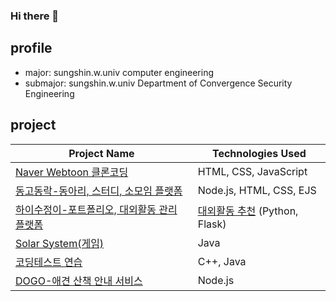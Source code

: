 ### Hi there 👋

## profile
- major: sungshin.w.univ computer engineering
- submajor: sungshin.w.univ Department of Convergence Security Engineering

## project
| Project Name                                         | Technologies Used                |
|------------------------------------------------------|----------------------------------|
| [Naver Webtoon 클론코딩](https://github.com/JiwonLee42/web-basics) | HTML, CSS, JavaScript            |
| [동고동락-동아리, 스터디, 소모임 플랫폼](https://github.com/JiwonLee42/dongodonglak) | Node.js, HTML, CSS, EJS          |
| [하이수정이-포트폴리오, 대외활동 관리 플랫폼](https://github.com/HiSujung/hisujung-spring-mvc.git)                | [대외활동 추천](https://github.com/JiwonLee42/hisujung_flask) (Python, Flask) |
| [Solar System(게임)](https://github.com/JiwonLee42/Game-main) | Java                             |
| [코딩테스트 연습](https://github.com/JiwonLee42/CodingTest) | C++, Java     
| [DOGO-애견 산책 안내 서비스](https://github.com/UMC-DOGO/DOGO-SERVERS) |   Node.js  |


<!--
**JiwonLee42/JiwonLee42** is a ✨ _special_ ✨ repository because its `README.md` (this file) appears on your GitHub profile.
